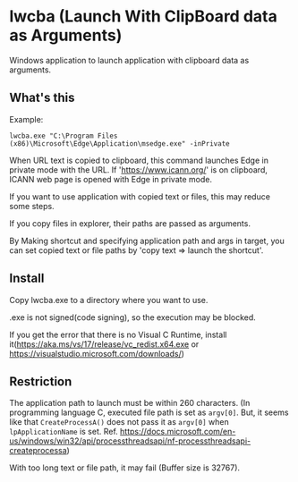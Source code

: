 # lwcba (Launch With ClipBoard data as Arguments)

Windows application to launch application with clipboard data as arguments.

## What's this

Example:

```
lwcba.exe "C:\Program Files (x86)\Microsoft\Edge\Application\msedge.exe" -inPrivate
```

When URL text is copied to clipboard, this command launches Edge in private mode with the URL.  If 'https://www.icann.org/' is on clipboard, ICANN web page is opened with Edge in private mode.


If you want to use application with copied text or files, this may reduce some steps.


If you copy files in explorer, their paths are passed as arguments.


By Making shortcut and specifying application path and args in target, you can set copied text or file paths by 'copy text => launch the shortcut'.


## Install

Copy lwcba.exe to a directory where you want to use.

.exe is not signed(code signing), so the execution may be blocked.

If you get the error that there is no Visual C Runtime, install it(https://aka.ms/vs/17/release/vc_redist.x64.exe or https://visualstudio.microsoft.com/downloads/)



## Restriction
The application path to launch must be within 260 characters.
(In programming language C, executed file path is set as `argv[0]`.  But, it seems like that `CreateProcessA()` does not pass it as `argv[0]` when `lpApplicationName` is set.  Ref. https://docs.microsoft.com/en-us/windows/win32/api/processthreadsapi/nf-processthreadsapi-createprocessa)


With too long text or file path, it may fail (Buffer size is 32767).
